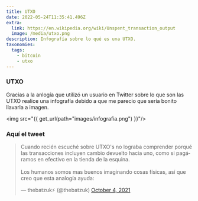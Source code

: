 ```yaml
---
title: UTXO 
date: 2022-05-24T11:35:41.496Z
extra:
  link: https://en.wikipedia.org/wiki/Unspent_transaction_output 
  image: /media/utxo.png
description: Infografía sobre lo qué es una UTXO.
taxonomies:
  tags:
    - bitcoin
    - utxo
---
```


### UTXO 

Gracias a la anlogía que utilizó un usuario en Twitter sobre lo que son las UTXO realice una infografía debido a que me parecio que sería bonito llavarla a imagen.

<img src="{{ get_url(path="images/infografia.png") }}"/>

### Aquí el tweet

<blockquote class="twitter-tweet"><p lang="es" dir="ltr">Cuando recién escuché sobre UTXO&#39;s no lograba comprender porqué las transacciones incluyen cambio devuelto hacia uno, como si pagáramos en efectivo en la tienda de la esquina.<br><br>Los humanos somos mas buenos imaginando cosas físicas, así que creo que esta analogía ayuda:</p>&mdash; thebatzuk⚡ (@thebatzuk) <a href="https://twitter.com/thebatzuk/status/1445132759211679746?ref_src=twsrc%5Etfw">October 4, 2021</a></blockquote> <script async src="https://platform.twitter.com/widgets.js" charset="utf-8">

